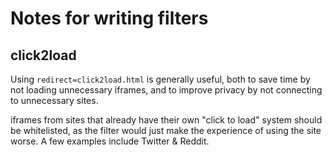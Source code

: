 # Notes for writing filters

## click2load

Using `redirect=click2load.html` is generally useful, both to save time by not loading unnecessary iframes,
and to improve privacy by not connecting to unnecessary sites.

iframes from sites that already have their own "click to load" system should be whitelisted,
as the filter would just make the experience of using the site worse. A few examples include Twitter & Reddit.
